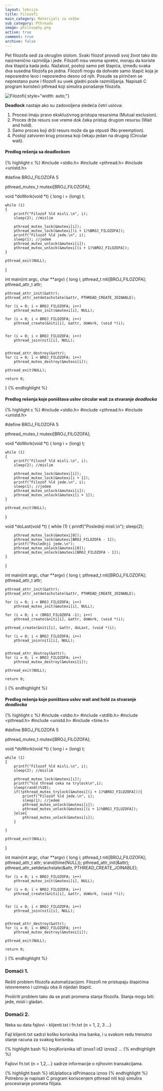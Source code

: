```yaml
---
layout: lekcija
title: Filozofi
main_category: Materijali za vežbe
sub_category: Pthreads
image: philosophy.png
active: true
comment: true
archive: false
---
```


Pet filozofa sedi za okruglim stolom. Svaki filozof provodi svoj život tako što naizmenično razmišlja i jede. Filozofi nisu veoma spretni, moraju da koriste dva štapića kada jedu. Nažalost, postoji samo pet štapića, između svaka dva susedna filozofa po jedna. Filozofi mogu da dohvate samo štapić koja je neposredno levo i neposredno desno od njih. Posude sa pirinčem se neprestano pune i filozofi su uvek gladni posle razmišljanja. Napisati C program koristeći pthread koji simulira ponašanje filozofa.

![Filozofi](/assets/os2/philtable.png "Filozofi"){:style="width: auto;"}

**Deadlock** nastaje ako su zadovoljena sledeća četri uslova:

1. Procesi imaju pravo ekskluzivnog pristupa resursima (Mutual exclusion).
2. Proces drže resurs sve vreme dok čeka pristup drugom resursu (Wait and hold).
3. Samo proces koji drži resurs može da ga otpusti (No preemption).
4. Postoji zatvoren krug procesa koji čekaju jedan na drugog (Circular wait).

#### Predlog rešenja **sa deadlockom**

{% highlight c %}
#include <stdio.h>
#include <pthread.h>
#include <unistd.h>

#define BROJ_FILOZOFA 5

pthread_mutex_t mutexi[BROJ_FILOZOFA];

void *doWork(void *t)
{
	long i = (long) t;

	while (1)
	{
		printf("Filozof %ld misli.\n", i);
		sleep(2); //mislim

		pthread_mutex_lock(&mutexi[i]);
		pthread_mutex_lock(&mutexi[(i + 1)%BROJ_FILOZOFA]);
		printf("Filozof %ld jede.\n", i);
		sleep(1); //jedem
		pthread_mutex_unlock(&mutexi[i]);
		pthread_mutex_unlock(&mutexi[(i + 1)%BROJ_FILOZOFA]);
	}

	pthread_exit(NULL);
}

int main(int argc, char **argv)
{
	long i;
	pthread_t niti[BROJ_FILOZOFA];
	pthread_attr_t attr;

	pthread_attr_init(&attr);
	pthread_attr_setdetachstate(&attr, PTHREAD_CREATE_JOINABLE);

	for (i = 0; i < BROJ_FILOZOFA; i++)
		pthread_mutex_init(&mutexi[i], NULL);

	for (i = 0; i < BROJ_FILOZOFA; i++)
		pthread_create(&niti[i], &attr, doWork, (void *)i);


	for (i = 0; i < BROJ_FILOZOFA; i++)
		pthread_join(niti[i], NULL);


	pthread_attr_destroy(&attr);
	for (i = 0; i < BROJ_FILOZOFA; i++)
		pthread_mutex_destroy(&mutexi[i]);

	pthread_exit(NULL);

	return 0;
}
{% endhighlight %}

#### Predlog rešenja koje poništava uslov **circular wait** za stvaranje *deadlocka*

{% highlight c %}
#include <stdio.h>
#include <pthread.h>
#include <unistd.h>

#define BROJ_FILOZOFA 5

pthread_mutex_t mutexi[BROJ_FILOZOFA];

void *doWork(void *t)
{
	long i = (long) t;

	while (1)
	{
		printf("Filozof %ld misli.\n", i);
		sleep(2); //mislim

		pthread_mutex_lock(&mutexi[i]);
		pthread_mutex_lock(&mutexi[i + 1]);
		printf("Filozof %ld jede.\n", i);
		sleep(1); //jedem
		pthread_mutex_unlock(&mutexi[i]);
		pthread_mutex_unlock(&mutexi[i + 1]);
	}

	pthread_exit(NULL);
}

void *doLast(void *t)
{
	while (1)
	{
		printf("Poslednji misli.\n");
		sleep(2);

		pthread_mutex_lock(&mutexi[0]);
		pthread_mutex_lock(&mutexi[BROJ_FILOZOFA - 1]);
		printf("Poslednji jede.\n");
		pthread_mutex_unlock(&mutexi[0]);
		pthread_mutex_unlock(&mutexi[BROJ_FILOZOFA - 1]);
	}
}


int main(int argc, char **argv)
{
	long i;
	pthread_t niti[BROJ_FILOZOFA];
	pthread_attr_t attr;

	pthread_attr_init(&attr);
	pthread_attr_setdetachstate(&attr, PTHREAD_CREATE_JOINABLE);

	for (i = 0; i < BROJ_FILOZOFA; i++)
		pthread_mutex_init(&mutexi[i], NULL);

	for (i = 0; i < (BROJ_FILOZOFA -1); i++)
		pthread_create(&niti[i], &attr, doWork, (void *)i);

	pthread_create(&niti[i], &attr, doLast, (void *)i);

	for (i = 0; i < BROJ_FILOZOFA; i++)
		pthread_join(niti[i], NULL);


	pthread_attr_destroy(&attr);
	for (i = 0; i < BROJ_FILOZOFA; i++)
		pthread_mutex_destroy(&mutexi[i]);

	pthread_exit(NULL);

	return 0;
}
{% endhighlight %}


#### Predlog rešenja koje poništava uslov **wait and hold** za stvaranje *deadlocka*

{% highlight c %}
#include <stdio.h>
#include <stdlib.h>
#include <pthread.h>
#include <unistd.h>
#include <time.h>

#define BROJ_FILOZOFA 5

pthread_mutex_t mutexi[BROJ_FILOZOFA];

void *doWork(void *t)
{
	long i = (long) t;

	while (1)
	{
		printf("Filozof %ld misli.\n", i);
		sleep(2); //mislim

		pthread_mutex_lock(&mutexi[i]);
		printf("%ld thread ceka na trylock\n",i);
		sleep(rand()%10);
		if(!pthread_mutex_trylock(&mutexi[(i + 1)%BROJ_FILOZOFA])){
			printf("Filozof %ld jede.\n", i);
			sleep(1); //jedem
			pthread_mutex_unlock(&mutexi[i]);
			pthread_mutex_unlock(&mutexi[(i + 1)%BROJ_FILOZOFA]);
		}else{
		  	pthread_mutex_unlock(&mutexi[i]);
		}

	}

	pthread_exit(NULL);
}

int main(int argc, char **argv)
{
	long i;
	pthread_t niti[BROJ_FILOZOFA];
	pthread_attr_t attr;
	srand(time(NULL));
	pthread_attr_init(&attr);
	pthread_attr_setdetachstate(&attr, PTHREAD_CREATE_JOINABLE);

	for (i = 0; i < BROJ_FILOZOFA; i++)
		pthread_mutex_init(&mutexi[i], NULL);

	for (i = 0; i < BROJ_FILOZOFA; i++)
		pthread_create(&niti[i], &attr, doWork, (void *)i);


	for (i = 0; i < BROJ_FILOZOFA; i++)
		pthread_join(niti[i], NULL);


	pthread_attr_destroy(&attr);
	for (i = 0; i < BROJ_FILOZOFA; i++)
		pthread_mutex_destroy(&mutexi[i]);

	pthread_exit(NULL);

	return 0;
}
{% endhighlight %}

### Domaći 1.

Rešiti problem filozofa automatizacijom. Filozofi ne pristupaju štapićima istovremeno i uzimaju oba ili nijedan štapić.

Proširiti problem tako da se prati promena stanja filozofa. Stanja mogu biti: jede, misli i gladan.

### Domaći 2.

Neka su data fajlovi - klijenti.txt i fn.txt {n = 1, 2, 3 ...}

Fajl klijenti.txt sadrzi koliko korisnika ima banka, i u svakom redu trenutno stanje racuna za svakog korisnika.

{% highlight bash %}
brojKorisnika
id1 iznos1
id2 iznos2
...
{% endhighlight %}

Fajlovi fn.txt {n = 1,2,...} sadrze informacije o njihovim transakcijama.

{% highlight bash %}
idUplatioca idPrimaoca iznos
{% endhighlight %}
Potrebno je napisati C program koriscenjem pthread niti koji simulira procesiranje prometa filijala.
